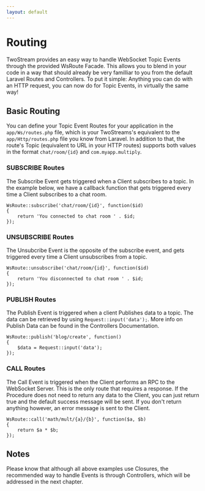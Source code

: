 ```yaml
---
layout: default
---
```


# Routing
<!-- [[TOC]] -->

TwoStream provides an easy way to handle WebSocket Topic Events through the provided WsRoute Facade. This allows you to blend in your code in a way that should already be very familliar to you from the default Laravel Routes and Controllers. To put it simple: Anything you can do with an HTTP request, you can now do for Topic Events, in virtually the same way!

## Basic Routing

You can define your Topic Event Routes for your application in the `app/Ws/routes.php` file, which is your TwoStreams's equivalent to the `app/Http/routes.php` file you know from Laravel. In addition to that, the route's Topic (equivalent to URL in your HTTP routes) supports both values in the format `chat/room/{id}` and `com.myapp.multiply`.

### SUBSCRIBE Routes

The Subscribe Event gets triggered when a Client subscribes to a topic. In the example below, we have a callback function that gets triggered every time a Client subscribes to a chat room.

```
WsRoute::subscribe('chat/room/{id}', function($id)
{
    return 'You connected to chat room ' . $id;
});
```

### UNSUBSCRIBE Routes

The Unsubcribe Event is the opposite of the subscribe event, and gets triggered every time a Client unsubscribes from a topic.

```
WsRoute::unsubscribe('chat/room/{id}', function($id)
{
    return 'You disconnected to chat room ' . $id;
});
```

### PUBLISH Routes

The Publish Event is triggered when a client Publishes data to a topic. The data can be retrieved by using `Request::input('data');`. More info on Publish Data can be found in the Controllers Documentation.

```
WsRoute::publish('blog/create', function()
{
    $data = Request::input('data');
});
```

### CALL Routes

The Call Event is triggered when the Client performs an RPC to the WebSocket Server. This is the only route that requires a response. If the Procedure does not need to return any data to the Client, you can just return true and the default success message will be sent. If you don't return anything however, an error message is sent to the Client.

```
WsRoute::call('math/mult/{a}/{b}', function($a, $b)
{
    return $a * $b;
});
```

## Notes

Please know that although all above examples use Closures, the recommended way to handle Events is through Controllers, which will be addressed in the next chapter.
